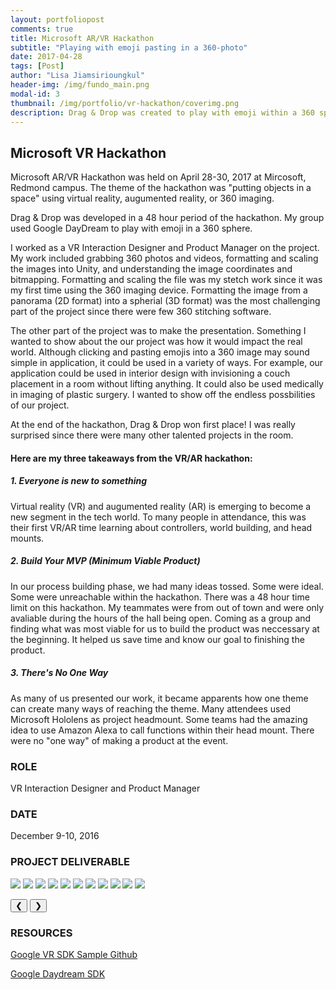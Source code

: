 ```yaml
---
layout: portfoliopost
comments: true
title: Microsoft AR/VR Hackathon
subtitle: "Playing with emoji pasting in a 360-photo"
date: 2017-04-28
tags: [Post]
author: "Lisa Jiamsirioungkul"
header-img: /img/fundo_main.png
modal-id: 3
thumbnail: /img/portfolio/vr-hackathon/coverimg.png
description: Drag & Drop was created to play with emoji within a 360 space. 
---
```

## Microsoft VR Hackathon

Microsoft AR/VR Hackathon was held on April 28-30, 2017 at Mircosoft, Redmond campus. The theme of the hackathon was "putting objects in a space" using virtual reality, augumented reality, or 360 imaging.

Drag & Drop was developed in a 48 hour period of the hackathon. My group used Google DayDream to play with emoji in a 360 sphere. 

I worked as a VR Interaction Designer and Product Manager on the project. My work included grabbing 360 photos and videos, formatting and scaling the images into Unity, and understanding the image coordinates and bitmapping. Formatting and scaling the file was my stetch work since it was my first time using the 360 imaging device. Formatting the image from a panorama (2D format) into a spherial (3D format) was the most challenging part of the project since there were few 360 stitching software. 

The other part of the project was to make the presentation. Something I wanted to show about the our project was how it would impact the real world. Although clicking and pasting emojis into a 360 image may sound simple in application, it could be used in a variety of ways. For example, our application could be used in interior design with invisioning a couch placement in a room without lifting anything. It could also be used medically in imaging of plastic surgery. I wanted to show off the endless possbilities of our project.

At the end of the hackathon, Drag & Drop won first place! I was really surprised since there were many other talented projects in the room.  


#### Here are my three takeaways from the VR/AR hackathon:


##### 1. Everyone is new to something

Virtual reality (VR) and augumented reality (AR) is emerging to become a new segment in the tech world. To many people in attendance, this was their first VR/AR time learning about controllers, world building, and head mounts.

##### 2. Build Your MVP (Minimum Viable Product)
In our process building phase, we had many ideas tossed. Some were ideal. Some were unreachable within the hackathon. There was a 48 hour time limit on this hackathon. My teammates were from out of town and were only avaliable during the hours of the hall being open. Coming as a group and finding what was most viable for us to build the product was neccessary at the beginning. It helped us save time and know our goal to finishing the product.

##### 3. There's No One Way

As many of us presented our work, it became apparents how one theme can create many ways of reaching the theme. Many attendees used Microsoft Hololens as project headmount. Some teams had the amazing idea to use Amazon Alexa to call functions within their head mount. There were no "one way" of making a product at the event. 

### ROLE
VR Interaction Designer and Product Manager

### DATE
December 9-10, 2016

### PROJECT DELIVERABLE

<div class="w3-content w3-display-container">
  <img class="mySlides" src="/img/portfolio/vr-hackathon/page1.png" style="width=718px">
  <img class="mySlides" src="/img/portfolio/vr-hackathon/page2.png" style="width=718px">
  <img class="mySlides" src="/img/portfolio/vr-hackathon/page3.png" style="width=718px">
  <img class="mySlides" src="/img/portfolio/vr-hackathon/page4.png" style="width=718px">
  <img class="mySlides" src="/img/portfolio/vr-hackathon/page5.png" style="width=718px">
  <img class="mySlides" src="/img/portfolio/vr-hackathon/page6.png" style="width=718px">
  <img class="mySlides" src="/img/portfolio/vr-hackathon/page7.png" style="width=718px">
  <img class="mySlides" src="/img/portfolio/vr-hackathon/page8.png" style="width=718px">
  <img class="mySlides" src="/img/portfolio/vr-hackathon/page9.png" style="width=718px">
  <img class="mySlides" src="/img/portfolio/vr-hackathon/page10.png" style="width=718px">
  <img class="mySlides" src="/img/portfolio/vr-hackathon/page11.png" style="width=718px">

  <button class="w3-button w3-black w3-display-left" onclick="plusDivs(-1)" align="center">&#10094;</button>
  <button class="w3-button w3-black w3-display-right" onclick="plusDivs(1)" align="center">&#10095;</button>
</div>

<script>
var slideIndex = 1;
showDivs(slideIndex);

function plusDivs(n) {
  showDivs(slideIndex += n);
}

function showDivs(n) {
  var i;
  var x = document.getElementsByClassName("mySlides");
  if (n > x.length) {slideIndex = 1}    
  if (n < 1) {slideIndex = x.length}
  for (i = 0; i < x.length; i++) {
     x[i].style.display = "none";  
  }
  x[slideIndex-1].style.display = "block";  
}
</script>



### RESOURCES

<a href="https://github.com/googlevr/gvr-android-sdk">Google VR SDK Sample Github</a>

<a href="https://developers.google.com/vr/daydream/overview">Google Daydream SDK</a>

